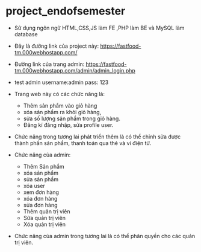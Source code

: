 # project_endofsemester
- Sử dụng ngôn ngữ HTML,CSS,JS làm FE ,PHP làm BE và MySQL làm database
 -  Đây là đường link của project này: https://fastfood-tm.000webhostapp.com/
 -  Đường link của trang admin:  https://fastfood-tm.000webhostapp.com/admin/admin_login.php
 - test admin username:admin pass: 123
- Trang web này có các chức năng là:
  - Thêm sản phẩm  vào giỏ hàng
  - xóa sản phẩm ra khỏi giỏ hàng,
  - sửa số lượng sản phẩm trong giỏ hàng.
  - Đăng kí đăng nhập, sửa profile user.
- Chức năng trong tương lai phát triển thêm là có thể chỉnh sửa được thành phần sản phẩm, thanh toán qua thẻ và ví điện tử.
 
- Chức năng của admin: 
   - Thêm Sản phẩm
   - xóa sản phẩm
   - sửa sản phẩm 
   - xóa user 
   - xem đơn hàng 
   - xóa đơn hàng 
   - sửa đơn hàng  
   - Thêm quản trị viên
   - Sửa quản trị viên
  - Xóa quản trị viên
- Chức năng của admin trong tương lai là có thể phân quyền cho các quản trị viên.
 
